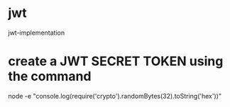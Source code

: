 # jwt
 jwt-implementation

 # create a JWT SECRET TOKEN using the command 
node -e "console.log(require('crypto').randomBytes(32).toString('hex'))"